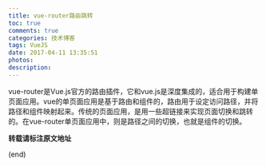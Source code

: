 ```yaml
---
title: vue-router路由跳转
toc: true
comments: true
categories: 技术博客
tags: VueJS
date: 2017-04-11 13:35:51
photos:
description:
---
```

vue-router是Vue.js官方的路由插件，它和vue.js是深度集成的，适合用于构建单页面应用。vue的单页面应用是基于路由和组件的，路由用于设定访问路径，并将路径和组件映射起来。传统的页面应用，是用一些超链接来实现页面切换和跳转的。在vue-router单页面应用中，则是路径之间的切换，也就是组件的切换。
<!--more-->




**转载请标注原文地址**

(end)

